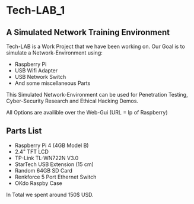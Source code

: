 # Tech-LAB_1

## A Simulated Network Training Environment


Tech-LAB is a Work Project that we have been working on.
Our Goal is to simulate a Network-Environment using:

- Raspberry Pi
- USB Wifi Adapter
- USB Network Switch
- And some miscellaneous Parts

This Simulated Network-Environment can be used for Penetration Testing, Cyber-Security Research and Ethical Hacking Demos.

All Options are availible over the Web-Gui (URL = Ip of Raspberry)

## Parts List

- Raspberry Pi 4 (4GB Model B)
- 2.4" TFT LCD
- TP-Link TL-WN722N V3.0
- StarTech USB Extension (15 cm)
- Random 64GB SD Card
- Renkforce 5 Port Ethernet Switch
- OKdo Raspby Case

In Total we spent around 150$ USD.
